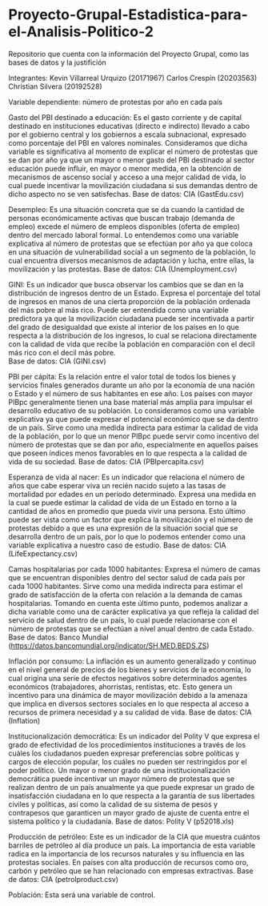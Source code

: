 # Proyecto-Grupal-Estadistica-para-el-Analisis-Politico-2
Repositorio que cuenta con la información del Proyecto Grupal, como las bases de datos y la justifición

Integrantes: 
Kevin Villarreal Urquizo (20171967)
Carlos Crespín (20203563)
Christian Silvera (20192528)

Variable dependiente: número de protestas por año en cada país

Gasto del PBI destinado a educación: Es el gasto corriente y de capital destinado en instituciones educativas (directo e indirecto) llevado a cabo por el gobierno central y los gobiernos a escala subnacional, expresado como porcentaje del PBI en valores nominales. Consideramos que dicha variable es significativa al momento de explicar el número de protestas que se dan por año ya que un mayor o menor gasto del PBI destinado al sector educación puede influir, en mayor o menor medida, en la obtención de mecanismos de ascenso social y acceso a una mejor calidad de vida, lo cual puede incentivar la movilización ciudadana si sus demandas dentro de dicho aspecto no se ven satisfechas. 
Base de datos: CIA (GastEdu.csv)

Desempleo: Es una situación concreta que se da cuando la cantidad de personas económicamente activas que buscan trabajo (demanda de empleo) excede el número de empleos disponibles (oferta de empleo) dentro del mercado laboral formal. Lo entendemos como una variable explicativa al número de protestas que se efectúan por año ya que coloca en una situación de vulnerabilidad social a un segmento de la población, lo cual encuentra diversos mecanismos de adaptación y lucha, entre ellas, la movilización y las protestas. 
Base de datos: CIA (Unemployment.csv)

GINI: Es un indicador que busca observar los cambios que se dan en la distribución de ingresos dentro de un Estado. Expresa el porcentaje del total de ingresos en manos de una cierta proporción de la población ordenada del más pobre al más rico. Puede ser entendida como una variable predictora ya que la movilización ciudadana puede ser incentivada a partir del grado de desigualdad que existe al interior de los países en lo que respecta a la distribución de los ingresos, lo cual se relaciona directamente con la calidad de vida que recibe la población en comparación con el decil más rico con el decil más pobre.  
Base de datos: CIA (GINI.csv)

PBI per cápita: Es la relación entre el valor total de todos los bienes y servicios finales generados durante un año por la economía de una nación o Estado y el número de sus habitantes en ese año. Los países con mayor PIBpc generalmente tienen una base material más amplia para impulsar el desarrollo educativo de su población. Lo consideramos como una variable explicativa ya que puede expresar el potencial económico que se da dentro de un país. Sirve como una medida indirecta para estimar la calidad de vida de la población, por lo que un menor PIBpc puede servir como incentivo del número de protestas que se dan por año, especialmente en aquellos países que poseen índices menos favorables en lo que respecta a la calidad de vida de su sociedad. 
Base de datos: CIA (PBIpercapita.csv)

Esperanza de vida al nacer: Es un indicador que relaciona el número de años que cabe esperar viva un recién nacido sujeto a las tasas de mortalidad por edades en un período determinado.  Expresa una medida en la cual se puede estimar la calidad de vida de un Estado en torno a la cantidad de años en promedio que pueda vivir una persona. Esto último puede ser vista como un factor que explica la movilización y el número de protestas debido a que es una expresión de la situación social que se desarrolla dentro de un país, por lo que lo podemos entender como una variable explicativa a nuestro caso de estudio.
Base de datos: CIA (LifeExpectancy.csv)

Camas hospitalarias por cada 1000 habitantes:  Expresa el número de camas que se encuentran disponibles dentro del sector salud de cada país por cada 1000 habitantes. Sirve como una medida indirecta para estimar el grado de satisfacción de la oferta con relación a la demanda de camas hospitalarias. Tomando en cuenta este último punto, podemos analizar a dicha variable como una de carácter explicativa ya que refleja la calidad del servicio de salud dentro de un país, lo cual puede relacionarse  con el número de protestas que se efectúan a nivel anual dentro de cada Estado.
Base de datos: Banco Mundial (https://datos.bancomundial.org/indicator/SH.MED.BEDS.ZS)

Inflación por consumo: La inflación es un aumento generalizado y continuo en el nivel general de precios de los bienes y servicios de la economía, lo cual origina una serie de efectos negativos sobre determinados agentes económicos (trabajadores, ahorristas, rentistas, etc. Esto genera un incentivo para una dinámica de mayor movilización debido a la amenaza que implica en diversos sectores sociales en lo que respecta al acceso a recursos de primera necesidad y a su calidad de vida. 
Base de datos: CIA (Inflation)

Institucionalización democrática: Es un indicador del Polity V que expresa el grado de efectividad de los procedimientos instituciones a través de los cuáles los ciudadanos pueden expresar preferencias sobre políticas y cargos de elección popular, los cuáles no pueden ser restringidos por el poder político. Un mayor o menor grado de una institucionalización democrática puede incentivar un mayor número de protestas que se realizan dentro de un país anualmente ya que puede expresar un grado de insatisfacción ciudadana en lo que respecta a la garantía de sus libertades civiles y políticas, así como la calidad de su sistema de pesos y contrapesos que garanticen un mayor grado de ajuste de cuenta entre el sistema político y la ciudadanía. 
Base de datos: Polity V (p52018.xls)

Producción de petróleo: Este es un indicador de la CIA que muestra cuántos barriles de petróleo al día produce un país. La importancia de esta variable radica en la importancia de los recursos naturales y su influencia en las protestas sociales. En países con alta producción de recursos como oro, carbón y petróleo que se han relacionado con empresas extractivas.
Base de datos: CIA (petrolproduct.csv)

Población: Esta será una variable de control. 























